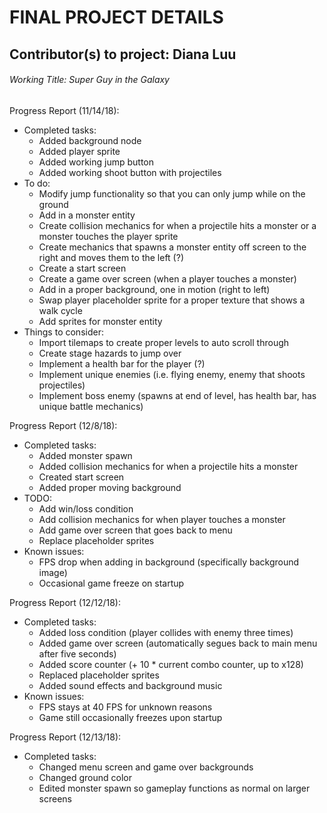 # FINAL PROJECT DETAILS

## Contributor(s) to project: Diana Luu

###### Working Title: Super Guy in the Galaxy

Progress Report (11/14/18):
* Completed tasks:
	* Added background node
	* Added player sprite
	* Added working jump button
	* Added working shoot button with projectiles
* To do:
	* Modify jump functionality so that you can only jump while on the ground
	* Add in a monster entity
	* Create collision mechanics for when a projectile hits a monster or a monster touches the player sprite
	* Create mechanics that spawns a monster entity off screen to the right and moves them to the left (?)
	* Create a start screen
	* Create a game over screen (when a player touches a monster)
	* Add in a proper background, one in motion (right to left)
	* Swap player placeholder sprite for a proper texture that shows a walk cycle
	* Add sprites for monster entity
* Things to consider:
	* Import tilemaps to create proper levels to auto scroll through
	* Create stage hazards to jump over
	* Implement a health bar for the player (?)
	* Implement unique enemies (i.e. flying enemy, enemy that shoots projectiles)
	* Implement boss enemy (spawns at end of level, has health bar, has unique battle mechanics)

Progress Report (12/8/18):
* Completed tasks:
	* Added monster spawn
	* Added collision mechanics for when a projectile hits a monster
	* Created start screen
	* Added proper moving background
* TODO:
	* Add win/loss condition
	* Add collision mechanics for when player touches a monster
	* Add game over screen that goes back to menu
	* Replace placeholder sprites
* Known issues:
	* FPS drop when adding in background (specifically background image)
	* Occasional game freeze on startup
	
Progress Report (12/12/18):
* Completed tasks:
	* Added loss condition (player collides with enemy three times)
	* Added game over screen (automatically segues back to main menu after five seconds)
	* Added score counter (+ 10 * current combo counter, up to x128)
	* Replaced placeholder sprites
	* Added sound effects and background music
* Known issues:
	* FPS stays at 40 FPS for unknown reasons
	* Game still occasionally freezes upon startup
	
Progress Report (12/13/18):
* Completed tasks:
	* Changed menu screen and game over backgrounds
	* Changed ground color
	* Edited monster spawn so gameplay functions as normal on larger screens
